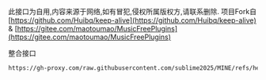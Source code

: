 此接口为自用,内容来源于网络,如有冒犯,侵权所属版权方,请联系删除.
项目Fork自 [https://github.com/Huibq/keep-alive](https://github.com/Huibq/keep-alive) & [https://gitee.com/maotoumao/MusicFreePlugins](https://gitee.com/maotoumao/MusicFreePlugins)

整合接口
````bash
https://gh-proxy.com/raw.githubusercontent.com/sublime2025/MINE/refs/heads/master/MusicFree/Box.json
````
